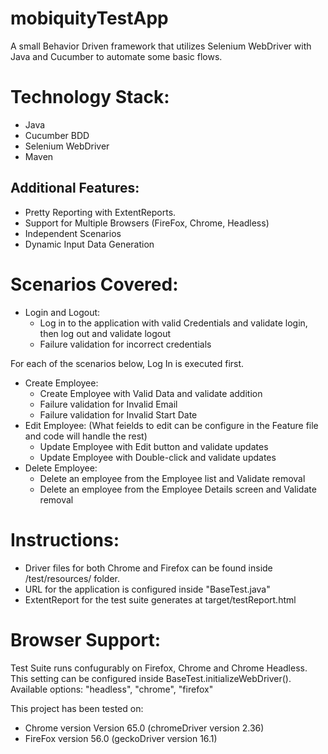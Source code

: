 # mobiquityTestApp
A small Behavior Driven framework that utilizes Selenium WebDriver with Java and Cucumber to automate some basic flows.

# Technology Stack:
- Java
- Cucumber BDD
- Selenium WebDriver
- Maven

## Additional Features:
- Pretty Reporting with ExtentReports.
- Support for Multiple Browsers (FireFox, Chrome, Headless)
- Independent Scenarios
- Dynamic Input Data Generation

# Scenarios Covered:

- Login and Logout:
    - Log in to the application with valid Credentials and validate login, then log out and validate logout
    - Failure validation for incorrect credentials 

For each of the scenarios below, Log In is executed first.

- Create Employee:
    - Create Employee with Valid Data and validate addition
    - Failure validation for Invalid Email
    - Failure validation for Invalid Start Date
- Edit Employee: 
  (What feields to edit can be configure in the Feature file and code will handle the rest)
    - Update Employee with Edit button and validate updates
    - Update Employee with Double-click and validate updates
- Delete Employee:
    - Delete an employee from the Employee list and Validate removal
    - Delete an employee from the Employee Details screen and Validate removal

# Instructions:

- Driver files for both Chrome and Firefox can be found inside /test/resources/ folder. 
- URL for the application is configured inside "BaseTest.java"
- ExtentReport for the test suite generates at target/testReport.html

# Browser Support:

Test Suite runs confugurably on Firefox, Chrome and Chrome Headless. This setting can be configured inside BaseTest.initializeWebDriver(). Available options: "headless", "chrome", "firefox"

This project has been tested on:
- Chrome version Version 65.0 (chromeDriver version 2.36)
- FireFox version 56.0 (geckoDriver version 16.1)



